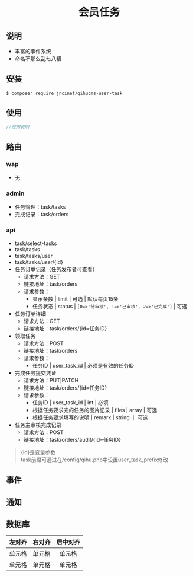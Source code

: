<h1 align="center">会员任务</h1>

## 说明
- 丰富的事件系统
- 命名不那么乱七八糟

## 安装
```shell
$ composer require jncinet/qihucms-user-task
```

## 使用
```php
//使用说明
```

## 路由
### wap
- 无

### admin
- 任务管理：task/tasks
- 完成记录：task/orders

### api
- task/select-tasks
- task/tasks
- task/tasks/user
- task/tasks/user/{id}
- 任务订单记录（任务发布者可查看）
    - 请求方法：GET
    - 链接地址：task/orders
    - 请求参数：
        - 显示条数 | limit | 可选 | 默认每页15条
        - 任务状态 | status | `[0=>'待审核', 1=>'已审核', 2=>'已完成']` | 可选
- 任务订单详细
    - 请求方法：GET
    - 链接地址：task/orders/{id=任务ID}
- 领取任务
    - 请求方法：POST
    - 链接地址：task/orders
    - 请求参数：
        - 任务ID | user_task_id | 必须是有效的任务ID
- 完成任务提交凭证
    - 请求方法：PUT|PATCH
    - 链接地址：task/orders/{id=任务ID}
    - 请求参数：  
        - 任务ID | user_task_id | int | 必填
        - 根据任务要求完的任务的图片记录 | files | array | 可选
        - 根据任务要求填写的说明 | remark | string ｜ 可选
- 任务主审核完成记录
    - 请求方法：POST
    - 链接地址：task/orders/audit/{id=任务ID}

> {id}是变量参数  
task前缀可通过在/config/qihu.php中设置user_task_prefix修改


## 事件

## 通知

## 数据库
| 左对齐 | 右对齐 | 居中对齐 |
| :-----| ----: | :----: |
| 单元格 | 单元格 | 单元格 |
| 单元格 | 单元格 | 单元格 |